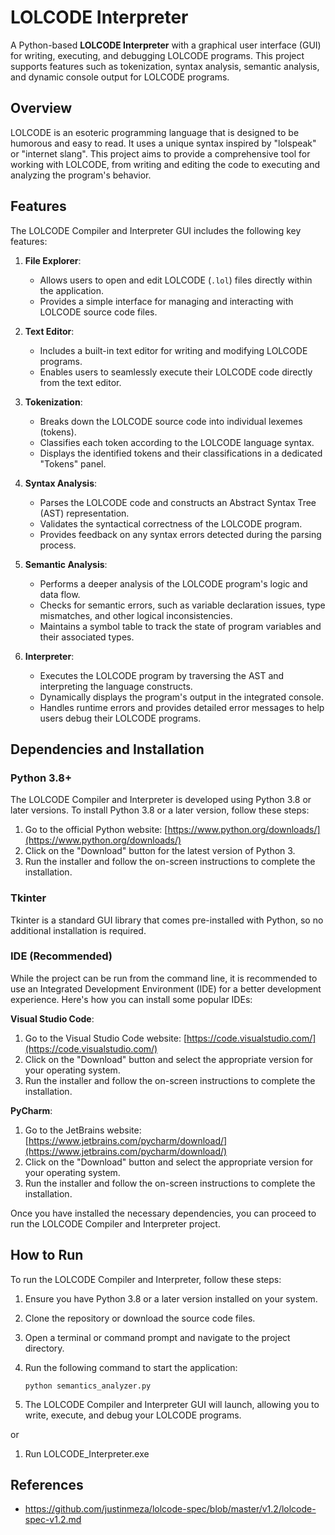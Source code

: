 # LOLCODE Interpreter

A Python-based **LOLCODE Interpreter** with a graphical user interface (GUI) for writing, executing, and debugging LOLCODE programs. This project supports features such as tokenization, syntax analysis, semantic analysis, and dynamic console output for LOLCODE programs.

## Overview

LOLCODE is an esoteric programming language that is designed to be humorous and easy to read. It uses a unique syntax inspired by "lolspeak" or "internet slang". This project aims to provide a comprehensive tool for working with LOLCODE, from writing and editing the code to executing and analyzing the program's behavior.

## Features

The LOLCODE Compiler and Interpreter GUI includes the following key features:

1. **File Explorer**:
   - Allows users to open and edit LOLCODE (`.lol`) files directly within the application.
   - Provides a simple interface for managing and interacting with LOLCODE source code files.

2. **Text Editor**:
   - Includes a built-in text editor for writing and modifying LOLCODE programs.
   - Enables users to seamlessly execute their LOLCODE code directly from the text editor.

3. **Tokenization**:
   - Breaks down the LOLCODE source code into individual lexemes (tokens).
   - Classifies each token according to the LOLCODE language syntax.
   - Displays the identified tokens and their classifications in a dedicated "Tokens" panel.

4. **Syntax Analysis**:
   - Parses the LOLCODE code and constructs an Abstract Syntax Tree (AST) representation.
   - Validates the syntactical correctness of the LOLCODE program.
   - Provides feedback on any syntax errors detected during the parsing process.

5. **Semantic Analysis**:
   - Performs a deeper analysis of the LOLCODE program's logic and data flow.
   - Checks for semantic errors, such as variable declaration issues, type mismatches, and other logical inconsistencies.
   - Maintains a symbol table to track the state of program variables and their associated types.

6. **Interpreter**:
   - Executes the LOLCODE program by traversing the AST and interpreting the language constructs.
   - Dynamically displays the program's output in the integrated console.
   - Handles runtime errors and provides detailed error messages to help users debug their LOLCODE programs.

## Dependencies and Installation
### Python 3.8+
The LOLCODE Compiler and Interpreter is developed using Python 3.8 or later versions. To install Python 3.8 or a later version, follow these steps:

1. Go to the official Python website: [https://www.python.org/downloads/](https://www.python.org/downloads/)
2. Click on the "Download" button for the latest version of Python 3.
3. Run the installer and follow the on-screen instructions to complete the installation.

### Tkinter
Tkinter is a standard GUI library that comes pre-installed with Python, so no additional installation is required.

### IDE (Recommended)
While the project can be run from the command line, it is recommended to use an Integrated Development Environment (IDE) for a better development experience. Here's how you can install some popular IDEs:

**Visual Studio Code**:
1. Go to the Visual Studio Code website: [https://code.visualstudio.com/](https://code.visualstudio.com/)
2. Click on the "Download" button and select the appropriate version for your operating system.
3. Run the installer and follow the on-screen instructions to complete the installation.

**PyCharm**:
1. Go to the JetBrains website: [https://www.jetbrains.com/pycharm/download/](https://www.jetbrains.com/pycharm/download/)
2. Click on the "Download" button and select the appropriate version for your operating system.
3. Run the installer and follow the on-screen instructions to complete the installation.

Once you have installed the necessary dependencies, you can proceed to run the LOLCODE Compiler and Interpreter project.

## How to Run

To run the LOLCODE Compiler and Interpreter, follow these steps:

1. Ensure you have Python 3.8 or a later version installed on your system.
2. Clone the repository or download the source code files.
3. Open a terminal or command prompt and navigate to the project directory.
4. Run the following command to start the application:

   ```
   python semantics_analyzer.py
   ```

5. The LOLCODE Compiler and Interpreter GUI will launch, allowing you to write, execute, and debug your LOLCODE programs.

or

1. Run LOLCODE_Interpreter.exe

## References
- https://github.com/justinmeza/lolcode-spec/blob/master/v1.2/lolcode-spec-v1.2.md

